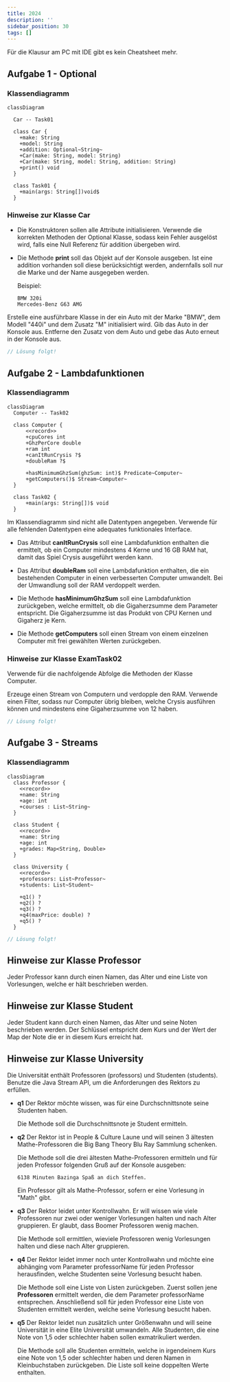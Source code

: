 ```yaml
---
title: 2024
description: ''
sidebar_position: 30
tags: []
---
```


Für die Klausur am PC mit IDE gibt es kein Cheatsheet mehr.

## Aufgabe 1 - Optional

### Klassendiagramm

```mermaid
classDiagram

  Car -- Task01

  class Car {
    +make: String
    +model: String
    +addition: Optional~String~
    +Car(make: String, model: String)
    +Car(make: String, model: String, addition: String)
    +print() void
  }

  class Task01 {
    +main(args: String[])void$
  }
```

### Hinweise zur Klasse Car

- Die Konstruktoren sollen alle Attribute initialisieren. Verwende die korrekten
  Methoden der Optional Klasse, sodass kein Fehler ausgelöst wird, falls eine
  Null Referenz für addition übergeben wird.

- Die Methode **print** soll das Objekt auf der Konsole ausgeben. Ist eine
  addition vorhanden soll diese berücksichtigt werden, andernfalls soll nur die
  Marke und der Name ausgegeben werden.

  Beispiel:

  ```
  BMW 320i
  Mercedes-Benz G63 AMG
  ```

Erstelle eine ausführbare Klasse in der ein Auto mit der Marke "BMW", dem Modell
"440i" und dem Zusatz "M" initialisiert wird. Gib das Auto in der Konsole aus.
Entferne den Zusatz von dem Auto und gebe das Auto erneut in der Konsole aus.

```java
// Lösung folgt!
```

## Aufgabe 2 - Lambdafunktionen

### Klassendiagramm

```mermaid
classDiagram
  Computer -- Task02

  class Computer {
      <<record>>
      +cpuCores int
      +GhzPerCore double
      +ram int
      +canItRunCrysis ?$
      +doubleRam ?$

      +hasMinimumGhzSum(ghzSum: int)$ Predicate~Computer~
      +getComputers()$ Stream~Computer~
  }

  class Task02 {
      +main(args: String[])$ void
  }
```

Im Klassendiagramm sind nicht alle Datentypen angegeben. Verwende für alle
fehlenden Datentypen eine adequates funktionales Interface.

- Das Attribut **canItRunCrysis** soll eine Lambdafunktion enthalten die
  ermittelt, ob ein Computer mindestens 4 Kerne und 16 GB RAM hat, damit das
  Spiel Crysis ausgeführt werden kann.

- Das Attribut **doubleRam** soll eine Lambdafunktion enthalten, die ein
  bestehenden Computer in einen verbesserten Computer umwandelt. Bei der
  Umwandlung soll der RAM verdoppelt werden.

- Die Methode **hasMinimumGhzSum** soll eine Lambdafunktion zurückgeben, welche
  ermittelt, ob die Gigaherzsumme dem Parameter entspricht. Die Gigaherzsumme
  ist das Produkt von CPU Kernen und Gigaherz je Kern.

- Die Methode **getComputers** soll einen Stream von einem einzelnen Computer
  mit frei gewählten Werten zurückgeben.

### Hinweise zur Klasse ExamTask02

Verwende für die nachfolgende Abfolge die Methoden der Klasse Computer.

Erzeuge einen Stream von Computern und verdopple den RAM. Verwende einen Filter,
sodass nur Computer übrig bleiben, welche Crysis ausführen können und mindestens
eine Gigaherzsumme von 12 haben.

```java
// Lösung folgt!
```

## Aufgabe 3 - Streams

### Klassendiagramm

```mermaid
classDiagram
  class Professor {
    <<record>>
    +name: String
    +age: int
    +courses : List~String~
  }

  class Student {
    <<record>>
    +name: String
    +age: int
    +grades: Map<String, Double>
  }

  class University {
    <<record>>
    +professors: List~Professor~
    +students: List~Student~

    +q1() ?
    +q2() ?
    +q3() ?
    +q4(maxPrice: double) ?
    +q5() ?
  }
```

```java
// Lösung folgt!
```

## Hinweise zur Klasse Professor

Jeder Professor kann durch einen Namen, das Alter und eine Liste von
Vorlesungen, welche er hält beschrieben werden.

## Hinweise zur Klasse Student

Jeder Student kann durch einen Namen, das Alter und seine Noten beschrieben
werden. Der Schlüssel entspricht dem Kurs und der Wert der Map der Note die er
in diesem Kurs erreicht hat.

## Hinweise zur Klasse University

Die Universität enthält Professoren (professors) und Studenten (students).
Benutze die Java Stream API, um die Anforderungen des Rektors zu erfüllen.

- **q1** Der Rektor möchte wissen, was für eine Durchschnittsnote seine
  Studenten haben.

  Die Methode soll die Durchschnittsnote je Student ermitteln.

- **q2** Der Rektor ist in People & Culture Laune und will seinen 3 ältesten
  Mathe-Professoren die Big Bang Theory Blu Ray Sammlung schenken.

  Die Methode soll die drei ältesten Mathe-Professoren ermitteln und für jeden
  Professor folgenden Gruß auf der Konsole ausgeben:

  ```
  6138 Minuten Bazinga Spaß an dich Steffen.
  ```

  Ein Professor gilt als Mathe-Professor, sofern er eine Vorlesung in "Math"
  gibt.

- **q3** Der Rektor leidet unter Kontrollwahn. Er will wissen wie viele
  Professoren nur zwei oder weniger Vorlesungen halten und nach Alter
  gruppieren. Er glaubt, dass Boomer Professoren wenig machen.

  Die Methode soll ermittlen, wieviele Professoren wenig Vorlesungen halten und
  diese nach Alter gruppieren.

- **q4** Der Rektor leidet immer noch unter Kontrollwahn und möchte eine
  abhänging vom Parameter professorName für jeden Professor herausfinden, welche
  Studenten seine Vorlesung besucht haben.

  Die Methode soll eine Liste von Listen zurückgeben. Zuerst sollen jene
  **Professoren** ermittelt werden, die dem Parameter professorName entsprechen.
  Anschließend soll für jeden Professor eine Liste von Studenten ermittelt
  werden, welche seine Vorlesung besucht haben.

- **q5** Der Rektor leidet nun zusätzlich unter Größenwahn und will seine
  Universität in eine Elite Universität umwandeln. Alle Studenten, die eine Note
  von 1,5 oder schlechter haben sollen exmatrikuliert werden.

  Die Methode soll alle Studenten ermitteln, welche in irgendeinem Kurs eine
  Note von 1,5 oder schlechter haben und deren Namen in Kleinbuchstaben
  zurückgeben. Die Liste soll keine doppelten Werte enthalten.

